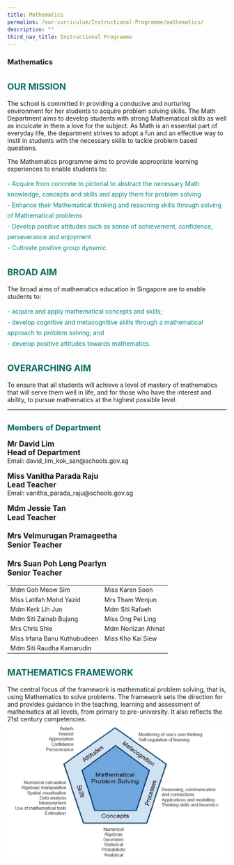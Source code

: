 ```yaml
---
title: Mathematics
permalink: /our-curriculum/Instructional-Programme/mathematics/
description: ""
third_nav_title: Instructional Programme
---
```

### **Mathematics**

<b style="color:#016C62; font-size:20px; line-height: 3;">OUR MISSION</b><br>
The school is committed in providing a conducive and nurturing environment for her students to acquire problem solving skills. The Math Department aims to develop students with strong Mathematical skills as well as inculcate in them a love for the subject. As Math is an essential part of everyday life, the department strives to adopt a fun and an effective way to instil in students with the necessary skills to tackle problem based questions.

The Mathematics programme aims to provide appropriate learning experiences to enable students to:
<p style="color:#038C7F; line-height: 1.75;">
   -   Acquire from concrete to pictorial to abstract the necessary Math knowledge, concepts and skills and apply them for problem solving<br>
   -   Enhance their Mathematical thinking and reasoning skills through solving of Mathematical problems<br>
   -   Develop positive attitudes such as sense of achievement, confidence, perseverance and enjoyment<br>
   -   Cultivate positive group dynamic<br>
</p>

<b style="color:#016C62; font-size:20px; line-height: 3;">BROAD AIM</b><br>
The broad aims of mathematics education in Singapore are to enable students to:

<p style="color:#038C7F; line-height: 1.75;">
 - acquire and apply mathematical concepts and skills; <br>
   -   develop cognitive and metacognitive skills through a mathematical approach to problem solving; and <br>
   -   develop positive attitudes towards mathematics.
</p>

<b style="color:#016C62; font-size:20px; line-height: 3;">OVERARCHING AIM</b><br>
To ensure that all students will achieve a level of mastery of mathematics that will serve them well in life, and for those who have the interest and ability, to pursue mathematics at the highest possible level.
<hr>
<b style="color:#016C62; font-size:18px; line-height: 3;">Members of Department</b><br>
<b style="font-size:17px;">Mr David Lim<br>Head of Department</b><br>
Email: david_lim_kok_san@schools.gov.sg<br><br>
<b style="font-size:17px;">Miss Vanitha Parada Raju<br>Lead Teacher</b><br>
Email: vanitha_parada_raju@schools.gov.sg

<p style="font-size:17px;line-height: 1.24; font-weight:bold;">Mdm Jessie Tan<br>Lead Teacher<br><br>
Mrs Velmurugan Pramageetha<br>Senior Teacher<br><br>
Mrs Suan Poh Leng Pearlyn
<br>Senior Teacher<br>
	


|  |  | 
| -------- | -------- | 
| Mdm Goh Meow Sim | Miss Karen Soon |
| Miss Latifah Mohd Yazid | Mrs Tham Wenjun |
| Mdm Kerk Lih Jun | Mdm Siti Rafaeh |
| Mdm Siti Zainab Bujang | Miss Ong Pei Ling | 
| Mrs Chris Shie | Mdm Norlizan Ahmat | 
| Miss Irfana Banu Kuthubudeen | Miss Kho Kai Siew
| Mdm Siti Raudha Kamarudin | |
	

<b style="color:#016C62; font-size:20px; line-height: 3;">MATHEMATICS FRAMEWORK</b><br>
The central focus of the framework is mathematical problem solving, that is, using Mathematics to solve problems. The framework sets the direction for and provides guidance in the teaching, learning and assessment of mathematics at all levels, from primary to pre-university. It also reflects the 21st century competencies.
![](/images/Stellar.png)
